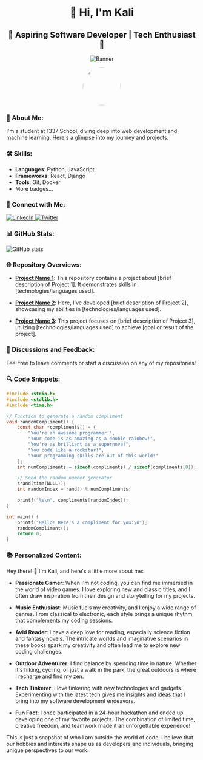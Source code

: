 
<h1 align="center">👋 Hi, I'm Kali</h1>
<h2 align="center">🚀 Aspiring Software Developer | Tech Enthusiast 🚀</h2>

<p align="center">
  <img src="your_banner_url" alt="Banner">
</p>

<p align="center">
  <img src="your_photo_url" width="100" height="100" style="border-radius: 50%;">
</p>

<h3>🌟 About Me:</h3>

I'm a student at 1337 School, diving deep into web development and machine learning. Here's a glimpse into my journey and projects.

<h3>🛠️ Skills:</h3>

- **Languages**: Python, JavaScript
- **Frameworks**: React, Django
- **Tools**: Git, Docker
- More badges...

<h3>🔗 Connect with Me:</h3>

<a href="https://www.linkedin.com/in/zakariae-elkalai-010793289/">
  <img alt="LinkedIn" src="https://img.shields.io/badge/LinkedIn-0077B5?style=for-the-badge&logo=linkedin&logoColor=white"/>
</a>
<a href="https://twitter.com/ElkalaiZakariae">
  <img alt="Twitter" src="https://img.shields.io/badge/Twitter-1DA1F2?style=for-the-badge&logo=twitter&logoColor=white"/>
</a>

<h3>📊 GitHub Stats:</h3>

![GitHub stats](https://github-readme-stats.vercel.app/api?username=kalli010&show_icons=true)

<h3>🌐 Repository Overviews:</h3>

- **[Project Name 1](https://github.com/kalli010/project-name-1)**: This repository contains a project about [brief description of Project 1]. It demonstrates skills in [technologies/languages used].

- **[Project Name 2](https://github.com/kalli010/project-name-2)**: Here, I've developed [brief description of Project 2], showcasing my abilities in [technologies/languages used].

- **[Project Name 3](https://github.com/kalli010/project-name-3)**: This project focuses on [brief description of Project 3], utilizing [technologies/languages used] to achieve [goal or result of the project].


<!--
<h3>📈 Activity Graph:</h3>

![GitHub Activity Graph](https://activity-graph.herokuapp.com/graph?username=kalli010)
-->
<!--
<h3>✨ Contribution Highlights:</h3>

- **[Significant Pull Request or Issue Title](link_to_the_pull_request_or_issue)**: Briefly describe the impact or significance of this contribution. For example, "Implemented a new feature that improved the performance of the application by 30%."

- **[Another Contribution Title](link_to_the_contribution)**: Detail the nature of this contribution and why it was important. For example, "Resolved a critical bug affecting user login functionality."

- **[Discussion or Collaboration](link_to_the_discussion)**: Mention any significant discussions or collaborative efforts you've been part of. For example, "Led a discussion on adopting a new framework that enhanced the project's scalability."
-->

<!--
<h3>👀 Visitor Count:</h3>

![Visitor Count](https://visitor-badge.glitch.me/badge?page_id=kalli010.kalli010)
-->

<h3>💬 Discussions and Feedback:</h3>

Feel free to leave comments or start a discussion on any of my repositories!

<h3>🔍 Code Snippets:</h3>

```c
#include <stdio.h>
#include <stdlib.h>
#include <time.h>

// Function to generate a random compliment
void randomCompliment() {
    const char *compliments[] = {
        "You're an awesome programmer!",
        "Your code is as amazing as a double rainbow!",
        "You're as brilliant as a supernova!",
        "You code like a rockstar!",
        "Your programming skills are out of this world!"
    };
    int numCompliments = sizeof(compliments) / sizeof(compliments[0]);

    // Seed the random number generator
    srand(time(NULL));
    int randomIndex = rand() % numCompliments;

    printf("%s\n", compliments[randomIndex]);
}

int main() {
    printf("Hello! Here's a compliment for you:\n");
    randomCompliment();
    return 0;
}
```

<h3>📚 Personalized Content:</h3>

Hey there! 👋 I'm Kali, and here's a little more about me:

- **Passionate Gamer**: When I'm not coding, you can find me immersed in the world of video games. I love exploring new and classic titles, and I often draw inspiration from their design and storytelling for my projects.

- **Music Enthusiast**: Music fuels my creativity, and I enjoy a wide range of genres. From classical to electronic, each style brings a unique rhythm that complements my coding sessions.

- **Avid Reader**: I have a deep love for reading, especially science fiction and fantasy novels. The intricate worlds and imaginative scenarios in these books spark my creativity and often lead me to explore new coding challenges.

- **Outdoor Adventurer**: I find balance by spending time in nature. Whether it's hiking, cycling, or just a walk in the park, the great outdoors is where I recharge and find my zen.

- **Tech Tinkerer**: I love tinkering with new technologies and gadgets. Experimenting with the latest tech gives me insights and ideas that I bring into my software development endeavors.

- **Fun Fact**: I once participated in a 24-hour hackathon and ended up developing one of my favorite projects. The combination of limited time, creative freedom, and teamwork made it an unforgettable experience!

This is just a snapshot of who I am outside the world of code. I believe that our hobbies and interests shape us as developers and individuals, bringing unique perspectives to our work.

<!--
<h3>🛠️ Interactive Tools:</h3>

I love building tools that not only solve problems but are also engaging and interactive. Here are a couple of highlights from my portfolio:

- **Dynamic Data Visualizer**: A web-based tool I developed using JavaScript and D3.js. It helps users create beautiful, interactive data visualizations. Perfect for data analysts and enthusiasts! [Check it out here](https://github.com/kalli010/Data-Visualizer).

- **Personal Budget Tracker**: This is a mobile app built with React Native, enabling users to track their expenses and income. It features interactive charts and real-time syncing across devices. [Explore the app](https://github.com/kalli010/Budget-Tracker).

- **Interactive Quiz Platform**: An online quiz platform built with Python and Flask. It allows users to create, share, and take quizzes on various topics. Features include instant scoring and a dynamic leaderboard. [Try a quiz](https://github.com/kalli010/Quiz-Platform).

Each of these tools reflects my commitment to creating user-friendly and practical applications. They embody my passion for combining functionality with creativity in software development.
-->

<!--
<h3>📝 Latest Blog Posts:</h3>

Here are some of my recent writings where I share my insights, experiences, and learnings:

- **[Journey into the World of Machine Learning](#)**: In this post, I dive into my experiences learning about machine learning, discussing both the challenges and the thrilling discoveries I've made along the way.

- **[Exploring React's Latest Features](#)**: A comprehensive guide where I explore the newest features in React, providing examples and best practices for fellow developers.

- **[The Intersection of Technology and Art](#)**: Here, I reflect on how technology influences art and vice versa, illustrated with examples from my own projects where I blend coding with creativity.

- **[Tips for Efficient Remote Work](#)**: Drawing from my experiences, I share tips and strategies on staying productive and maintaining a work-life balance while working remotely.

- **[Understanding Cybersecurity Fundamentals](#)**: In this article, I discuss the basics of cybersecurity, emphasizing its importance and offering advice for individuals and organizations to safeguard their digital assets.

Feel free to check out these posts and share your thoughts!


<p align="center">🌐 Visit my [GitHub Page](https://github.com/kalli010) for more!</p>
-->
